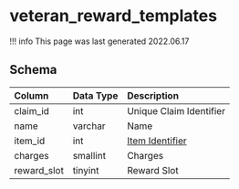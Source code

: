 # veteran_reward_templates

!!! info
	This page was last generated 2022.06.17

## Schema

| Column | Data Type | Description |
| :--- | :--- | :--- |
| claim_id | int | Unique Claim Identifier |
| name | varchar | Name |
| item_id | int | [Item Identifier](items.md) |
| charges | smallint | Charges |
| reward_slot | tinyint | Reward Slot |

